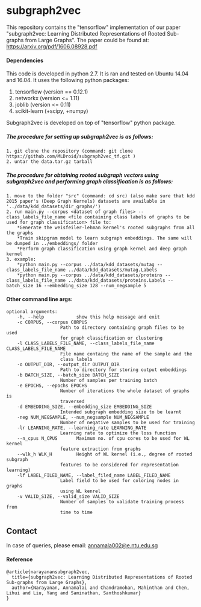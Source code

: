 # subgraph2vec

This repository contains the "tensorflow" implementation of our paper "subgraph2vec: Learning Distributed Representations of Rooted Sub-graphs from Large Graphs". 
The paper could be found at: https://arxiv.org/pdf/1606.08928.pdf 


#### Dependencies
This code is developed in python 2.7. It is ran and tested on Ubuntu 14.04 and 16.04.
It uses the following python packages:
1. tensorflow (version == 0.12.1)
2. networkx (version <= 1.11)
3. joblib (version <= 0.11)
4. scikit-learn (+scipy, +numpy)

Subgraph2vec is developed on top of "tensorflow" python package.

#####  The procedure for setting up subgraph2vec is as follows:
	1. git clone the repository (command: git clone https://github.com/MLDroid/subgraph2vec_tf.git )
	2. untar the data.tar.gz tarball

#####  The procedure for obtaining rooted subgraph vectors using subgraph2vec and performing graph classification is as follows:
	1. move to the folder "src" (command: cd src) (also make sure that kdd 2015 paper's (Deep Graph Kernels) datasets are available in '../data/kdd_datasets/dir_graphs/')
	2. run main.py --corpus <dataset of graph files> --class_labels_file_name <file containing class labels of graphs to be used for graph classification> file to:
		*Generate the weisfeiler-lehman kernel's rooted subgraphs from all the graphs 
		*Train skipgram model to learn subgraph embeddings. The same will be dumped in ../embeddings/ folder
		*Perform graph classification using graph kernel and deep graph kernel
	3. example: 
		*python main.py --corpus ../data/kdd_datasets/mutag --class_labels_file_name ../data/kdd_datasets/mutag.Labels 
		*python main.py --corpus ../data/kdd_datasets/proteins --class_labels_file_name ../data/kdd_datasets/proteins.Labels --batch_size 16 --embedding_size 128 --num_negsample 5
	

#### Other command line args:
	optional arguments:
		-h, --help            show this help message and exit
		-c CORPUS, --corpus CORPUS
				        Path to directory containing graph files to be used
				        for graph classification or clustering
		-l CLASS_LABELS_FILE_NAME, --class_labels_file_name CLASS_LABELS_FILE_NAME
				        File name containg the name of the sample and the
				        class labels
		-o OUTPUT_DIR, --output_dir OUTPUT_DIR
				        Path to directory for storing output embeddings
		-b BATCH_SIZE, --batch_size BATCH_SIZE
				        Number of samples per training batch
		-e EPOCHS, --epochs EPOCHS
				        Number of iterations the whole dataset of graphs is
				        traversed
		-d EMBEDDING_SIZE, --embedding_size EMBEDDING_SIZE
				        Intended subgraph embedding size to be learnt
		-neg NUM_NEGSAMPLE, --num_negsample NUM_NEGSAMPLE
				        Number of negative samples to be used for training
		-lr LEARNING_RATE, --learning_rate LEARNING_RATE
				        Learning rate to optimize the loss function
		--n_cpus N_CPUS       Maximum no. of cpu cores to be used for WL kernel
				        feature extraction from graphs
		--wlk_h WLK_H         Height of WL kernel (i.e., degree of rooted subgraph
				        features to be considered for representation learning)
		-lf LABEL_FILED_NAME, --label_filed_name LABEL_FILED_NAME
				        Label field to be used for coloring nodes in graphs
				        using WL kenrel
		-v VALID_SIZE, --valid_size VALID_SIZE
				        Number of samples to validate training process from
				        time to time

## Contact ##
In case of queries, please email: annamala002@e.ntu.edu.sg

#### Reference
	@article{narayanansubgraph2vec,
	  title={subgraph2vec: Learning Distributed Representations of Rooted Sub-graphs from Large Graphs},
	  author={Narayanan, Annamalai and Chandramohan, Mahinthan and Chen, Lihui and Liu, Yang and Saminathan, Santhoshkumar}
	}


